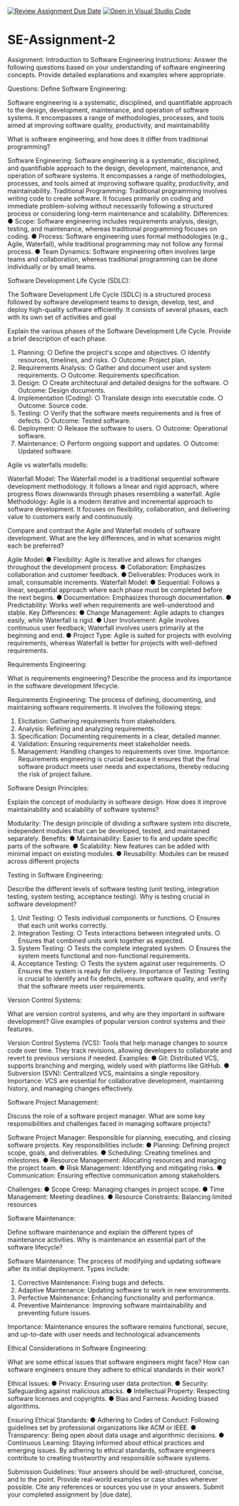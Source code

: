 [![Review Assignment Due Date](https://classroom.github.com/assets/deadline-readme-button-24ddc0f5d75046c5622901739e7c5dd533143b0c8e959d652212380cedb1ea36.svg)](https://classroom.github.com/a/-ucQIGTc)
[![Open in Visual Studio Code](https://classroom.github.com/assets/open-in-vscode-718a45dd9cf7e7f842a935f5ebbe5719a5e09af4491e668f4dbf3b35d5cca122.svg)](https://classroom.github.com/online_ide?assignment_repo_id=15242578&assignment_repo_type=AssignmentRepo)
# SE-Assignment-2
Assignment: Introduction to Software Engineering
Instructions:
Answer the following questions based on your understanding of software engineering concepts. Provide detailed explanations and examples where appropriate.

Questions:
Define Software Engineering:

Software engineering is a systematic, disciplined, and quantifiable approach to the design, development, maintenance, and operation of software systems. It encompasses a range of methodologies, processes, and tools aimed at improving software quality, productivity, and maintainability

What is software engineering, and how does it differ from traditional programming?

Software Engineering: Software engineering is a systematic, disciplined, and quantifiable approach to the design, development, maintenance, and operation of software systems. It encompasses a range of methodologies, processes, and tools aimed at improving software quality, productivity, and maintainability.
Traditional Programming: Traditional programming involves writing code to create software. It focuses primarily on coding and immediate problem-solving without necessarily following a structured process or considering long-term maintenance and scalability.
Differences:
●	Scope: Software engineering includes requirements analysis, design, testing, and maintenance, whereas traditional programming focuses on coding.
●	Process: Software engineering uses formal methodologies (e.g., Agile, Waterfall), while traditional programming may not follow any formal process.
●	Team Dynamics: Software engineering often involves large teams and collaboration, whereas traditional programming can be done individually or by small teams.

Software Development Life Cycle (SDLC):

The Software Development Life Cycle (SDLC) is a structured process followed by software development teams to design, develop, test, and deploy high-quality software efficiently. It consists of several phases, each with its own set of activities and goal

Explain the various phases of the Software Development Life Cycle. Provide a brief description of each phase.

1.	Planning:
○	Define the project's scope and objectives.
○	Identify resources, timelines, and risks.
○	Outcome: Project plan.
2.	Requirements Analysis:
○	Gather and document user and system requirements.
○	Outcome: Requirements specification.
3.	Design:
○	Create architectural and detailed designs for the software.
○	Outcome: Design documents.
4.	Implementation (Coding):
○	Translate design into executable code.
○	Outcome: Source code.
5.	Testing:
○	Verify that the software meets requirements and is free of defects.
○	Outcome: Tested software.
6.	Deployment:
○	Release the software to users.
○	Outcome: Operational software.
7.	Maintenance:
○	Perform ongoing support and updates.
○	Outcome: Updated software.


Agile vs waterfalls modells:

Waterfall Model:
The Waterfall model is a traditional sequential software development methodology. It follows a linear and rigid approach, where progress flows downwards through phases resembling a waterfall. 
Agile Methodology:
Agile is a modern iterative and incremental approach to software development. It focuses on flexibility, collaboration, and delivering value to customers early and continuously.

Compare and contrast the Agile and Waterfall models of software development. What are the key differences, and in what scenarios might each be preferred?

Agile Model:
●	Flexibility: Agile is iterative and allows for changes throughout the development process.
●	Collaboration: Emphasizes collaboration and customer feedback.
●	Deliverables: Produces work in small, consumable increments.
Waterfall Model:
●	Sequential: Follows a linear, sequential approach where each phase must be completed before the next begins.
●	Documentation: Emphasizes thorough documentation.
●	Predictability: Works well when requirements are well-understood and stable.
Key Differences:
●	Change Management: Agile adapts to changes easily, while Waterfall is rigid.
●	User Involvement: Agile involves continuous user feedback; Waterfall involves users primarily at the beginning and end.
●	Project Type: Agile is suited for projects with evolving requirements, whereas Waterfall is better for projects with well-defined requirements.

Requirements Engineering:

What is requirements engineering? Describe the process and its importance in the software development lifecycle.

Requirements Engineering: The process of defining, documenting, and maintaining software requirements. It involves the following steps:
1.	Elicitation: Gathering requirements from stakeholders.
2.	Analysis: Refining and analyzing requirements.
3.	Specification: Documenting requirements in a clear, detailed manner.
4.	Validation: Ensuring requirements meet stakeholder needs.
5.	Management: Handling changes to requirements over time.
Importance: Requirements engineering is crucial because it ensures that the final software product meets user needs and expectations, thereby reducing the risk of project failure.

Software Design Principles:

Explain the concept of modularity in software design. How does it improve maintainability and scalability of software systems?

Modularity: The design principle of dividing a software system into discrete, independent modules that can be developed, tested, and maintained separately.
Benefits:
●	Maintainability: Easier to fix and update specific parts of the software.
●	Scalability: New features can be added with minimal impact on existing modules.
●	Reusability: Modules can be reused across different projects

Testing in Software Engineering:

Describe the different levels of software testing (unit testing, integration testing, system testing, acceptance testing). Why is testing crucial in software development?

1.	Unit Testing:
○	Tests individual components or functions.
○	Ensures that each unit works correctly.
2.	Integration Testing:
○	Tests interactions between integrated units.
○	Ensures that combined units work together as expected.
3.	System Testing:
○	Tests the complete integrated system.
○	Ensures the system meets functional and non-functional requirements.
4.	Acceptance Testing:
○	Tests the system against user requirements.
○	Ensures the system is ready for delivery.
Importance of Testing: Testing is crucial to identify and fix defects, ensure software quality, and verify that the software meets user requirements.

Version Control Systems:

What are version control systems, and why are they important in software development? Give examples of popular version control systems and their features.

Version Control Systems (VCS): Tools that help manage changes to source code over time. They track revisions, allowing developers to collaborate and revert to previous versions if needed.
Examples:
●	Git: Distributed VCS, supports branching and merging, widely used with platforms like GitHub.
●	Subversion (SVN): Centralized VCS, maintains a single repository.
Importance: VCS are essential for collaborative development, maintaining history, and managing changes effectively.

Software Project Management:

Discuss the role of a software project manager. What are some key responsibilities and challenges faced in managing software projects?

Software Project Manager: Responsible for planning, executing, and closing software projects. Key responsibilities include:
●	Planning: Defining project scope, goals, and deliverables.
●	Scheduling: Creating timelines and milestones.
●	Resource Management: Allocating resources and managing the project team.
●	Risk Management: Identifying and mitigating risks.
●	Communication: Ensuring effective communication among stakeholders.

Challenges:
●	Scope Creep: Managing changes in project scope.
●	Time Management: Meeting deadlines.
●	Resource Constraints: Balancing limited resources

Software Maintenance:

Define software maintenance and explain the different types of maintenance activities. Why is maintenance an essential part of the software lifecycle?

Software Maintenance: The process of modifying and updating software after its initial deployment. Types include:
1.	Corrective Maintenance: Fixing bugs and defects.
2.	Adaptive Maintenance: Updating software to work in new environments.
3.	Perfective Maintenance: Enhancing functionality and performance.
4.	Preventive Maintenance: Improving software maintainability and preventing future issues.

Importance: Maintenance ensures the software remains functional, secure, and up-to-date with user needs and technological advancements

Ethical Considerations in Software Engineering:

What are some ethical issues that software engineers might face? How can software engineers ensure they adhere to ethical standards in their work?

Ethical Issues:
●	Privacy: Ensuring user data protection.
●	Security: Safeguarding against malicious attacks.
●	Intellectual Property: Respecting software licenses and copyrights.
●	Bias and Fairness: Avoiding biased algorithms.

Ensuring Ethical Standards:
●	Adhering to Codes of Conduct: Following guidelines set by professional organizations like ACM or IEEE.
●	Transparency: Being open about data usage and algorithmic decisions.
●	Continuous Learning: Staying informed about ethical practices and emerging issues.
By adhering to ethical standards, software engineers contribute to creating trustworthy and responsible software systems.



Submission Guidelines:
Your answers should be well-structured, concise, and to the point.
Provide real-world examples or case studies wherever possible.
Cite any references or sources you use in your answers.
Submit your completed assignment by [due date].
